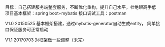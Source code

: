 目标：自己搭建服务端整套服务，不断优化重构，提升自己水平，杜绝眼高手低
项目基本框架：spring boot+mybatis
接口调试工具：postman



V1.0 20150525
基本框架搭建，通过mybatis-generator自动生成entity，
简单接口保证服务可正常启动

V1.1 20170703 对框架做一些调整（未完）